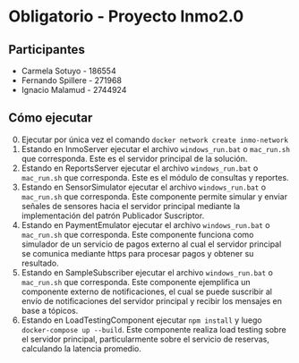 # Obligatorio - Proyecto Inmo2.0

## Participantes
* Carmela Sotuyo - 186554
* Fernando Spillere - 271968
* Ignacio Malamud - 2744924

## Cómo ejecutar
0. Ejecutar por única vez el comando `docker network create inmo-network`
1. Estando en InmoServer ejecutar el archivo `windows_run.bat` o `mac_run.sh` que corresponda. Este es el servidor principal de la solución.
2. Estando en ReportsServer ejecutar el archivo `windows_run.bat` o `mac_run.sh` que corresponda. Este es el módulo de consultas y reportes.
3. Estando en SensorSimulator ejecutar el archivo `windows_run.bat` o `mac_run.sh` que corresponda. Este componente permite simular y enviar señales de sensores hacia el servidor principal mediante la implementación del patrón Publicador Suscriptor.
4. Estando en PaymentEmulator ejecutar el archivo `windows_run.bat` o `mac_run.sh` que corresponda. Este componente funciona como simulador de un servicio de pagos externo al cual el servidor principal se comunica mediante https para procesar pagos y obtener su resultado.
5. Estando en SampleSubscriber ejecutar el archivo `windows_run.bat` o `mac_run.sh` que corresponda. Este componente ejemplifica un componente externo de notificaciones, el cual se puede suscribir al envío de notificaciones del servidor principal y recibir los mensajes en base a tópicos.
6. Estando en LoadTestingComponent ejecutar `npm install` y luego `docker-compose up --build`. Este componente realiza load testing sobre el servidor principal, particularmente sobre el servicio de reservas, calculando la latencia promedio.
